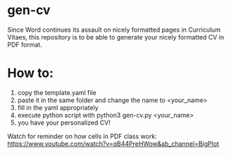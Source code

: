 # gen-cv
Since Word continues its assault on nicely formatted pages in Curriculum Vitaes, this repository is to be able to generate your nicely formatted CV in PDF format.

# How to:
1. copy the template.yaml file
2. paste it in the same folder and change the name to <your_name>
3. fill in the yaml appropriately
4. execute python script with python3 gen-cv.py <your_name>
5. you have your personalized CV!

Watch for reminder on how cells in PDF class work: https://www.youtube.com/watch?v=qB44PreHWow&ab_channel=BigPlot